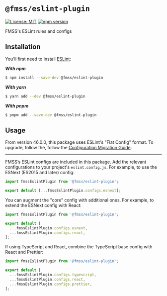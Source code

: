 # `@fmss/eslint-plugin`

[![License: MIT](https://img.shields.io/badge/License-MIT-green.svg)](../../LICENSE.md) [![npm version](https://badge.fury.io/js/%40fmss%2Feslint-plugin.svg)](https://badge.fury.io/js/%40fmss%2Feslint-plugin.svg)

FMSS's ESLint rules and configs

## Installation

You'll first need to install [ESLint](http://eslint.org):

**_With npm_**

```bash
$ npm install --save-dev @fmss/eslint-plugin
```

**_With yarn_**

```bash
$ yarn add --dev @fmss/eslint-plugin
```

**_With pnpm_**

```bash
$ pnpm add --save-dev @fmss/eslint-plugin
```

## Usage

From version 46.0.0, this package uses ESLint's "Flat Config" format. To upgrade, follow the, follow the [Configuration Migration Guide](https://eslint.org/docs/latest/use/configure/migration-guide).

---

FMSS’s ESLint configs are included in this package. Add the relevant configurations to your project's `eslint.config.js`. For example, to use the ESNext (ES2015 and later) config:

```js
import fmssEslintPlugin from '@fmss/eslint-plugin';

export default [...fmssEslintPlugin.configs.esnext];
```

You can augment the "core" config with additional ones. For example, to extend the ESNext config with React:

```js
import fmssEslintPlugin from '@fmss/eslint-plugin';

export default [
  ...fmssEslintPlugin.configs.esnext,
  ...fmssEslintPlugin.configs.react,
];
```

If using TypeScript and React, combine the TypeScript base config with React and Prettier:

```js
import fmssEslintPlugin from '@fmss/eslint-plugin';

export default [
  ...fmssEslintPlugin.configs.typescript,
  ...fmssEslintPlugin.configs.react,
  ...fmssEslintPlugin.configs.prettier,
];
```
